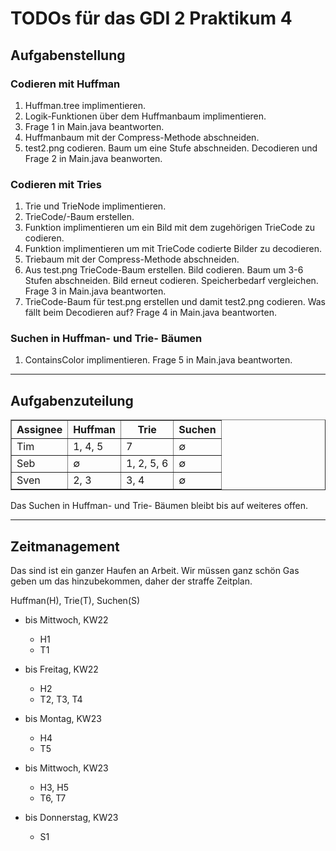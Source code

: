 TODOs f&uuml;r das GDI 2 Praktikum 4
====================================


Aufgabenstellung
----------------

### Codieren mit Huffman

1. Huffman.tree implimentieren.
2. Logik-Funktionen &uuml;ber dem Huffmanbaum implimentieren.
3. Frage 1 in Main.java beantworten.
4. Huffmanbaum mit der Compress-Methode abschneiden.
5. test2.png codieren. Baum um eine Stufe abschneiden. Decodieren und
   Frage 2 in Main.java beanworten.

### Codieren mit Tries

1. Trie und TrieNode implimentieren.
2. TrieCode/-Baum erstellen.
3. Funktion implimentieren um ein Bild mit dem zugeh&ouml;rigen TrieCode
   zu codieren.
4. Funktion implimentieren um mit TrieCode codierte Bilder zu decodieren.
5. Triebaum mit der Compress-Methode abschneiden.
6. Aus test.png TrieCode-Baum erstellen. Bild codieren. Baum um 3-6
   Stufen abschneiden. Bild erneut codieren. Speicherbedarf vergleichen.
   Frage 3 in Main.java beantworten.
7. TrieCode-Baum f&uuml;r test.png erstellen und damit test2.png codieren.
   Was f&auml;llt beim Decodieren auf? Frage 4 in Main.java beantworten.

### Suchen in Huffman- und Trie- B&auml;umen

1. ContainsColor implimentieren. Frage 5 in Main.java beantworten.


--------------------------------------------------------------------------------------


Aufgabenzuteilung
-----------------

<table border="1">
	<tr> <th>Assignee</th> <th>Huffman</th> <th>Trie</th>       <th>Suchen</th>  </tr>
	<tr> <td>Tim</td>      <td>1, 4, 5</td> <td>7</td>          <td>&empty;</td> </tr>
	<tr> <td>Seb</td>      <td>&empty;</td> <td>1, 2, 5, 6</td> <td>&empty;</td> </tr>
	<tr> <td>Sven</td>     <td>2, 3</td>    <td>3, 4</td>       <td>&empty;</td> </tr>
</table>

Das Suchen in Huffman- und Trie- B&auml;umen bleibt bis auf weiteres offen.


--------------------------------------------------------------------------------------


Zeitmanagement
--------------

Das sind ist ein ganzer Haufen an Arbeit. Wir m&uuml;ssen ganz
sch&ouml;n Gas geben um das hinzubekommen, daher der straffe Zeitplan.

Huffman(H), Trie(T), Suchen(S)

* bis Mittwoch,   KW22
	* H1
	* T1

* bis Freitag,    KW22
	* H2
	* T2, T3, T4

* bis Montag,     KW23
	* H4
	* T5

* bis Mittwoch,   KW23
	* H3, H5
	* T6, T7

* bis Donnerstag, KW23
	* S1
